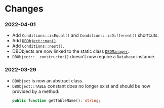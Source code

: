 # Changes

### 2022-04-01

* Add `Conditions::isEqual()` and `Conditions::isDifferent()` shortcuts.
* Add [`DBObject::map()`](src/Map/DBObject.php).
* Add `Conditions::nest()`.
* DBObjects are now linked to the static class [`DBOManager`](src/Map/DBOManager.php).
* `DBObject::__constructor()` doesn't now require a `Database` instance. 

### 2022-03-29

* `DBObject` is now an abstract class.
* `DBObject::TABLE` constant does no longer exist and should be now provided by a method:
   ```php
  public function getTableName(): string;
  ```
